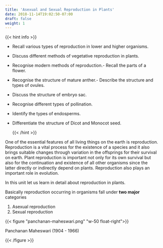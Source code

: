 ```yaml
---
title: 'Asexual and Sexual Reproduction in Plants'
date: 2018-11-14T19:02:50-07:00
draft: false
weight: 1
---
```

{{< hint info >}}

- Recall various types of reproduction in lower and higher organisms.
- Discuss different methods of vegetative reproduction in plants.
- Recognise modern methods of reproduction.- Recall the parts of a flower. 
- Recognise the structure of mature anther.- Describe the structure and types of ovules.
- Discuss the structure of embryo sac. 
- Recognise different types of pollination.
- Identify the types of endosperms.
- Differentiate the structure of Dicot and Monocot seed. 

    {{< /hint >}}

One of the essential features of all living things on the earth is reproduction. Reproduction is a vital process for the existence of a species and it also brings suitable changes through variation in the offsprings for their survival on earth. Plant reproduction is important not only for its own survival but also for the continuation and existence of all other organisms since the latter directly or indirectly depend on plants. Reproduction also plays an important role in evolution. 

In this unit let us learn in detail about reproduction in plants. 

Basically reproduction occurring in organisms fall under **two major** categories

1.  Asexual reproduction
2.  Sexual reproduction


{{< figure "panchanan-maheswari.png" "w-50 float-right">}}

Panchanan Maheswari (1904 - 1966)

{{< /figure >}}
